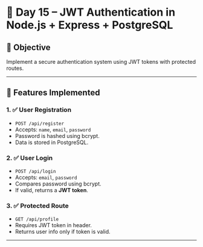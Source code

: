 # 🔐 Day 15 – JWT Authentication in Node.js + Express + PostgreSQL

## 📌 Objective
Implement a secure authentication system using JWT tokens with protected routes.

---

## 🔧 Features Implemented

### 1. ✅ User Registration
- `POST /api/register`
- Accepts: `name`, `email`, `password`
- Password is hashed using bcrypt.
- Data is stored in PostgreSQL.

### 2. ✅ User Login
- `POST /api/login`
- Accepts: `email`, `password`
- Compares password using bcrypt.
- If valid, returns a **JWT token**.

### 3. ✅ Protected Route
- `GET /api/profile`
- Requires JWT token in header.
- Returns user info only if token is valid.

---